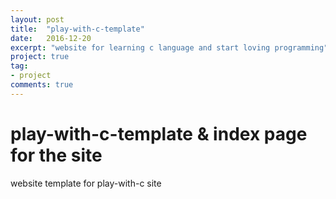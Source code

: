 ```yaml
---
layout: post
title:  "play-with-c-template"
date:   2016-12-20
excerpt: "website for learning c language and start loving programming"
project: true
tag:
- project
comments: true
---
```

# play-with-c-template & index page for the site 
website template for play-with-c site

